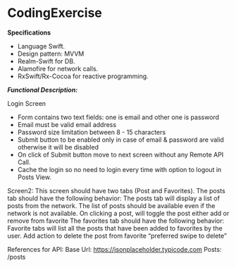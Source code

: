 # CodingExercise
**Specifications**
- Language Swift.
-  Design pattern: MVVM
-  Realm-Swift for DB.
- Alamofire for network calls.
- RxSwift/Rx-Cocoa for reactive programming.
 
 
***Functional Description:***

Login Screen
- Form contains two text fields: one is email and other one is password
- Email must be valid email address
- Password size limitation between 8 - 15 characters
- Submit button to be enabled only in case of email & password are valid otherwise it will be disabled
- On click of Submit button move to next screen without any Remote API Call.
- Cache the login so no need to login every time with option to logout in Posts View.
 
Screen2:
This screen should have two tabs (Post and Favorites).
The posts tab should have the following behavior:
The posts tab will display a list of posts from the network.
The list of posts should be available even if the network is not available.
On clicking a post, will toggle the post either add or remove from favorite
The favorites tab should have the following behavior:
Favorite tabs will list all the posts that have been added to favorites by the user.
Add action to delete the post from favorite “preferred swipe to delete”
 
References for API:
Base Url: https://jsonplaceholder.typicode.com
Posts: /posts
